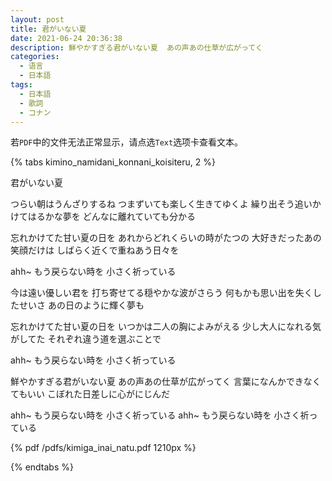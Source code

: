 ```yaml
---
layout: post
title: 君がいない夏
date: 2021-06-24 20:36:38
description: 鮮やかすぎる君がいない夏  あの声あの仕草が広がってく
categories: 
  - 语言
  - 日本語
tags: 
  - 日本語
  - 歌詞
  - コナン
---
```


若`PDF`中的文件无法正常显示，请点选`Text`选项卡查看文本。

{% tabs kimino_namidani_konnani_koisiteru, 2 %}
<!-- tab Text @font -->
君がいない夏

つらい朝はうんざりするね
つまずいても楽しく生きてゆくよ
繰り出そう追いかけてはるかな夢を
どんなに離れていても分かる

忘れかけてた甘い夏の日を
あれからどれくらいの時がたつの
大好きだったあの笑顔だけは
しばらく近くで重ねあう日々を

ahh~ もう戻らない時を
小さく祈っている

今は遠い優しい君を
打ち寄せてる穏やかな波がさらう
何もかも思い出を失くしたせいさ
あの日のように輝く夢も


忘れかけてた甘い夏の日を
いつかは二人の胸によみがえる
少し大人になれる気がしてた
それぞれ違う道を選ぶことで

ahh~ もう戻らない時を
小さく祈っている

鮮やかすぎる君がいない夏
あの声あの仕草が広がってく
言葉になんかできなくてもいい
こぼれた日差しに心がにじんだ

ahh~ もう戻らない時を
小さく祈っている
ahh~ もう戻らない時を
小さく祈っている


<!-- endtab -->

<!-- tab PDF @file-pdf -->
{% pdf /pdfs/kimiga_inai_natu.pdf 1210px %}
<!-- endtab -->

{% endtabs %}


